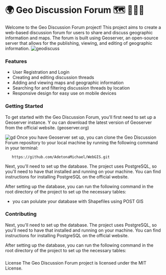 # 🌍 Geo Discussion Forum 🗺️ 🧑‍🤝‍🧑
Welcome to the Geo Discussion Forum project! This project aims to create a web-based 
discussion forum for users to share and discuss geographic information and maps. 
The forum is built using Geoserver, an open-source server that allows for the publishing, viewing, 
and editing of geographic information.
![geodiscuss](https://user-images.githubusercontent.com/36950610/214762297-fa17c012-3d98-41c6-ae6c-107d19b1bf58.PNG)
<br/>
### Features
- User Registration and Login
- Creating and editing discussion threads
- Adding and viewing maps and geographic information
- Searching for and filtering discussion threads by location
- Responsive design for easy use on mobile devices

### Getting Started
To get started with the Geo Discussion Forum, you'll first need to set up a Geoserver instance. Y
ou can download the latest version of Geoserver from the official website. 
(geoserver.org)

![gd](https://user-images.githubusercontent.com/36950610/214763396-8f94ee84-260a-4c2d-a643-22cdda8b6a99.PNG)
Once you have Geoserver set up, you can clone the Geo Discussion Forum repository to your local machine by running the following command in your terminal:

``` text 
   https://github.com/AdetonaMichael/WebGIS.git
```
Next, you'll need to set up the database. The project uses PostgreSQL, so you'll need to have that installed and running on your machine. You can find instructions for installing PostgreSQL on the official website.

After setting up the database, you can run the following command in the root directory of the project to set up the necessary tables:
- you can polulate your database with Shapefiles using POST GIS

### Contributing
Next, you'll need to set up the database. The project uses PostgreSQL, so you'll need to have that installed and running on your machine. You can find instructions for installing PostgreSQL on the official website.

After setting up the database, you can run the following command in the root directory of the project to set up the necessary tables:

###
License
The Geo Discussion Forum project is licensed under the MIT License.

